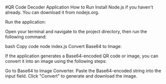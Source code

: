 #QR Code Decoder Application
How to Run
Install Node.js if you haven't already. You can download it from nodejs.org.

Run the application:

Open your terminal and navigate to the project directory, then run the following command:

bash
Copy code
node index.js
Convert Base64 to Image:

If the application generates a Base64-encoded QR code or image, you can convert it into an image using the following steps:

Go to Base64 to Image Converter.
Paste the Base64-encoded string into the input field.
Click "Convert" to generate and download the image.
